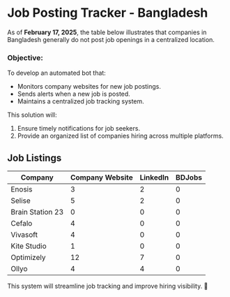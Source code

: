 # Job Posting Tracker - Bangladesh

As of **February 17, 2025**, the table below illustrates that companies in Bangladesh generally do not post job openings in a centralized location. 

### Objective:
To develop an automated bot that:
- Monitors company websites for new job postings.
- Sends alerts when a new job is posted.
- Maintains a centralized job tracking system.

This solution will:
1. Ensure timely notifications for job seekers.
2. Provide an organized list of companies hiring across multiple platforms.

## Job Listings

| Company          | Company Website | LinkedIn | BDJobs |
|-----------------|----------------|----------|--------|
| Enosis         | 3              | 2        | 0      |
| Selise         | 5              | 2        | 0      |
| Brain Station 23 | 0            | 0        | 0      |
| Cefalo           | 4              | 0        | 0      |
| Vivasoft       | 4              | 0        | 0      |
| Kite Studio    | 1              | 0        | 0      |
| Optimizely     | 12             | 7        | 0      |
| Ollyo          | 4              | 4        | 0      |

This system will streamline job tracking and improve hiring visibility. 🚀
